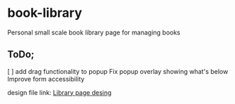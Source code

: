# book-library
Personal small scale book library page for managing books

## ToDo;
 [ ] add drag functionality to popup
 Fix popup overlay showing what's below 
 Improve form accessibility 

design file link:
[Library page desing](https://nicepage.com/website-design/preview/learn-poetry-180197?device=desktop)

